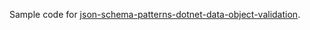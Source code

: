 Sample code for [json-schema-patterns-dotnet-data-object-validation](https://endjin.com/blog/2024/05/json-schema-patterns-dotnet-data-object-validation).
